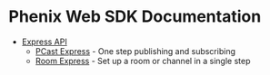 # Phenix Web SDK Documentation

+ [Express API](./express/README.md)
    + [PCast Express](./express/PCastExpress.md) - One step publishing and subscribing
    + [Room Express](./express/RoomExpress.md) - Set up a room or channel in a single step